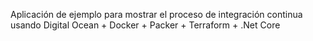 Aplicación de ejemplo para mostrar el proceso de integración continua usando Digital Ocean + Docker + Packer + Terraform + .Net Core
